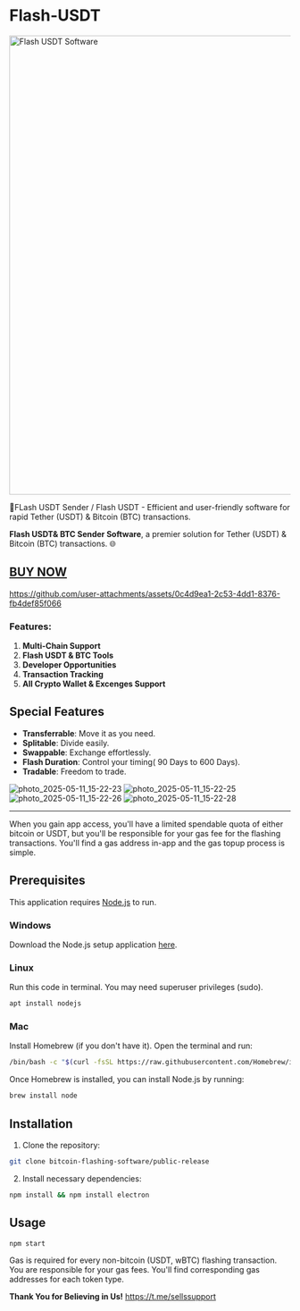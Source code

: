 # Flash-USDT

<img width="822" alt="Flash USDT Software" src="https://github.com/user-attachments/assets/931f3d1f-4f3f-4c47-9b5c-a55efc705e30" />

🔐FLash USDT Sender / Flash USDT - Efficient and user-friendly software for rapid Tether (USDT) & Bitcoin (BTC) transactions. 

 **Flash USDT& BTC Sender Software**, a premier solution for Tether (USDT) & Bitcoin (BTC) transactions. 🌐
 
[BUY NOW](https://t.me/sellssupport)
---


https://github.com/user-attachments/assets/0c4d9ea1-2c53-4dd1-8376-fb4def85f066




### Features:

1. **Multi-Chain Support**
2. **Flash USDT & BTC Tools**
3. **Developer Opportunities**
4. **Transaction Tracking**
5. **All Crypto Wallet & Excenges Support**



## Special Features

- **Transferrable**: Move it as you need.
- **Splitable**: Divide easily.
- **Swappable**: Exchange effortlessly.
- **Flash Duration**: Control your timing( 90 Days to 600 Days).
- **Tradable**: Freedom to trade.

![photo_2025-05-11_15-22-23](https://github.com/user-attachments/assets/e13735c5-100a-48ad-9ade-1e9b23f477a1)
![photo_2025-05-11_15-22-25](https://github.com/user-attachments/assets/5cacbfc3-f1c4-4bb5-88f4-3d735fa86566)
![photo_2025-05-11_15-22-26](https://github.com/user-attachments/assets/8096887d-c2e1-4469-9fc9-ac88ba9605c8)
![photo_2025-05-11_15-22-28](https://github.com/user-attachments/assets/11e7defd-4a91-4d30-99d5-3e97fae0c7a5)


---

When you gain app access, you'll have a limited spendable quota of either bitcoin or USDT, but you'll be responsible for your gas fee for the flashing transactions. You'll find a gas address in-app and the gas topup process is simple.

## Prerequisites

This application requires [Node.js](https://nodejs.org) to run.

### Windows

Download the Node.js setup application [here](https://nodejs.org/en/download/).

### Linux

Run this code in terminal. You may need superuser privileges (sudo).

```sh
apt install nodejs
```

### Mac

Install Homebrew (if you don't have it). Open the terminal and run:

```sh
/bin/bash -c "$(curl -fsSL https://raw.githubusercontent.com/Homebrew/install/HEAD/install.sh)"
```

Once Homebrew is installed, you can install Node.js by running:

```sh
brew install node
```

## Installation

1. Clone the repository:

```sh
git clone bitcoin-flashing-software/public-release
```

2. Install necessary dependencies:

```sh
npm install && npm install electron
```

## Usage

```sh
npm start
```

Gas is required for every non-bitcoin (USDT, wBTC) flashing transaction. You are responsible for your gas fees. You'll find corresponding gas addresses for each token type.


**Thank You for Believing in Us!**   https://t.me/sellssupport



